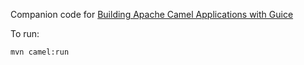 
Companion code for [Building Apache Camel Applications with Guice](http://blog.timmattison.com/archives/2014/10/27/building-apache-camel-applications-with-guice/)

To run:

``` shell
mvn camel:run
```